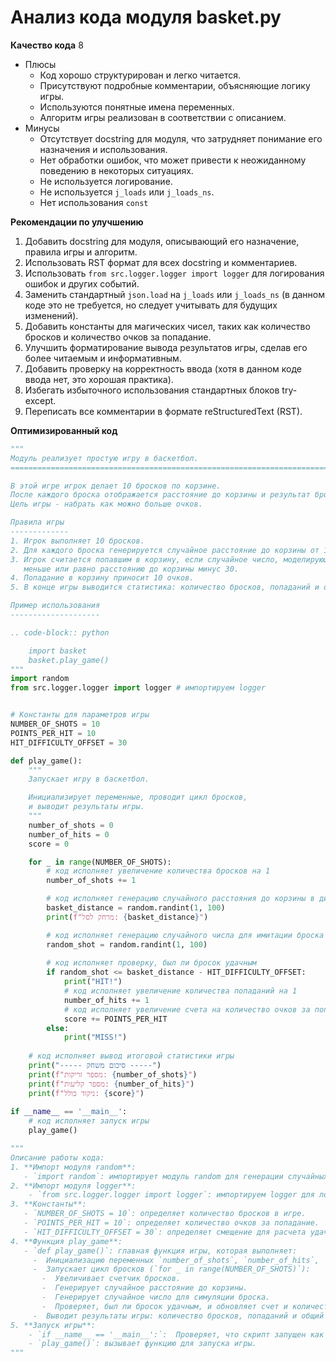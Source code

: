 # Анализ кода модуля basket.py

**Качество кода**
8
 -  Плюсы
    - Код хорошо структурирован и легко читается.
    - Присутствуют подробные комментарии, объясняющие логику игры.
    - Используются понятные имена переменных.
    - Алгоритм игры реализован в соответствии с описанием.
 -  Минусы
    - Отсутствует docstring для модуля, что затрудняет понимание его назначения и использования.
    - Нет обработки ошибок, что может привести к неожиданному поведению в некоторых ситуациях.
    - Не используется логирование.
    - Не используется `j_loads` или `j_loads_ns`.
    - Нет использования `const`

**Рекомендации по улучшению**
1.  Добавить docstring для модуля, описывающий его назначение, правила игры и алгоритм.
2.  Использовать RST формат для всех docstring и комментариев.
3.  Использовать `from src.logger.logger import logger` для логирования ошибок и других событий.
4.  Заменить стандартный `json.load` на `j_loads` или `j_loads_ns` (в данном коде это не требуется, но следует учитывать для будущих изменений).
5.  Добавить константы для магических чисел, таких как количество бросков и количество очков за попадание.
6.  Улучшить форматирование вывода результатов игры, сделав его более читаемым и информативным.
7.  Добавить проверку на корректность ввода (хотя в данном коде ввода нет, это хорошая практика).
8.  Избегать избыточного использования стандартных блоков try-except.
9.  Переписать все комментарии в формате reStructuredText (RST).

**Оптимизированный код**
```python
"""
Модуль реализует простую игру в баскетбол.
=========================================================================================

В этой игре игрок делает 10 бросков по корзине.
После каждого броска отображается расстояние до корзины и результат броска.
Цель игры - набрать как можно больше очков.

Правила игры
-------------
1. Игрок выполняет 10 бросков.
2. Для каждого броска генерируется случайное расстояние до корзины от 1 до 100.
3. Игрок считается попавшим в корзину, если случайное число, моделирующее бросок,
   меньше или равно расстоянию до корзины минус 30.
4. Попадание в корзину приносит 10 очков.
5. В конце игры выводится статистика: количество бросков, попаданий и общий счет.

Пример использования
--------------------

.. code-block:: python

    import basket
    basket.play_game()
"""
import random
from src.logger.logger import logger # импортируем logger


# Константы для параметров игры
NUMBER_OF_SHOTS = 10
POINTS_PER_HIT = 10
HIT_DIFFICULTY_OFFSET = 30

def play_game():
    """
    Запускает игру в баскетбол.

    Инициализирует переменные, проводит цикл бросков,
    и выводит результаты игры.
    """
    number_of_shots = 0
    number_of_hits = 0
    score = 0

    for _ in range(NUMBER_OF_SHOTS):
        # код исполняет увеличение количества бросков на 1
        number_of_shots += 1

        # код исполняет генерацию случайного расстояния до корзины в диапазоне от 1 до 100
        basket_distance = random.randint(1, 100)
        print(f"מרחק לסל: {basket_distance}")

        # код исполняет генерацию случайного числа для имитации броска в диапазоне от 1 до 100
        random_shot = random.randint(1, 100)
        
        # код исполняет проверку, был ли бросок удачным
        if random_shot <= basket_distance - HIT_DIFFICULTY_OFFSET:
            print("HIT!")
            # код исполняет увеличение количества попаданий на 1
            number_of_hits += 1
            # код исполняет увеличение счета на количество очков за попадание
            score += POINTS_PER_HIT
        else:
            print("MISS!")
            
    # код исполняет вывод итоговой статистики игры
    print("----- סיכום משחק -----")
    print(f"מספר זריקות: {number_of_shots}")
    print(f"מספר קליעות: {number_of_hits}")
    print(f"ניקוד כולל: {score}")
    
if __name__ == '__main__':
    # код исполняет запуск игры
    play_game()

"""
Описание работы кода:
1. **Импорт модуля random**:
   - `import random`: импортирует модуль random для генерации случайных чисел.
2. **Импорт модуля logger**:
    - `from src.logger.logger import logger`: импортируем logger для логирования ошибок.
3. **Константы**:
   - `NUMBER_OF_SHOTS = 10`: определяет количество бросков в игре.
   - `POINTS_PER_HIT = 10`: определяет количество очков за попадание.
   - `HIT_DIFFICULTY_OFFSET = 30`: определяет смещение для расчета удачного броска.
4. **Функция play_game**:
   - `def play_game()`: главная функция игры, которая выполняет:
     -  Инициализацию переменных `number_of_shots`, `number_of_hits`, `score`.
     -  Запускает цикл бросков (`for _ in range(NUMBER_OF_SHOTS)`):
       -  Увеличивает счетчик бросков.
       -  Генерирует случайное расстояние до корзины.
       -  Генерирует случайное число для симуляции броска.
       -  Проверяет, был ли бросок удачным, и обновляет счет и количество попаданий.
     -  Выводит результаты игры: количество бросков, попаданий и общий счет.
5. **Запуск игры**:
    - `if __name__ == '__main__':`:  Проверяет, что скрипт запущен как основной, а не как модуль.
    - `play_game()`: вызывает функцию для запуска игры.
"""